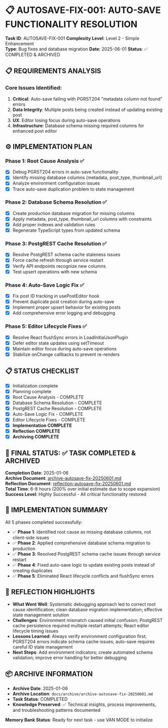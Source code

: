 # 📋 AUTOSAVE-FIX-001: AUTO-SAVE FUNCTIONALITY RESOLUTION

**Task ID**: AUTOSAVE-FIX-001
**Complexity Level**: Level 2 - Simple Enhancement  
**Type**: Bug fixes and database migration
**Date**: 2025-06-01
**Status**: ✅ COMPLETED & ARCHIVED

## 📋 REQUIREMENTS ANALYSIS

### Core Issues Identified:

1. **Critical**: Auto-save failing with PGRST204 "metadata column not found" errors
2. **Data Integrity**: Multiple posts being created instead of updating existing post
3. **UX**: Editor losing focus during auto-save operations
4. **Infrastructure**: Database schema missing required columns for enhanced post editor

## ⚙️ IMPLEMENTATION PLAN

### Phase 1: Root Cause Analysis ✅

- [x] Debug PGRST204 errors in auto-save functionality
- [x] Identify missing database columns (metadata, post_type, thumbnail_url)
- [x] Analyze environment configuration issues
- [x] Trace auto-save duplication problem to state management

### Phase 2: Database Schema Resolution ✅

- [x] Create production database migration for missing columns
- [x] Apply metadata, post_type, thumbnail_url columns with constraints
- [x] Add proper indexes and validation rules
- [x] Regenerate TypeScript types from updated schema

### Phase 3: PostgREST Cache Resolution ✅

- [x] Resolve PostgREST schema cache staleness issues
- [x] Force cache refresh through service restart
- [x] Verify API endpoints recognize new columns
- [x] Test upsert operations with new schema

### Phase 4: Auto-Save Logic Fix ✅

- [x] Fix post ID tracking in usePostEditor hook
- [x] Prevent duplicate post creation during auto-save
- [x] Implement proper upsert behavior for existing posts
- [x] Add comprehensive error logging and debugging

### Phase 5: Editor Lifecycle Fixes ✅

- [x] Resolve React flushSync errors in LoadInitialJsonPlugin
- [x] Defer editor state updates using setTimeout
- [x] Maintain editor focus during auto-save operations
- [x] Stabilize onChange callbacks to prevent re-renders

## 📋 STATUS CHECKLIST

- [x] Initialization complete
- [x] Planning complete
- [x] Root Cause Analysis - COMPLETE
- [x] Database Schema Resolution - COMPLETE
- [x] PostgREST Cache Resolution - COMPLETE
- [x] Auto-Save Logic Fix - COMPLETE
- [x] Editor Lifecycle Fixes - COMPLETE
- [x] **Implementation COMPLETE**
- [x] **Reflection COMPLETE**
- [x] **Archiving COMPLETE**

## 🎯 FINAL STATUS: ✅ TASK COMPLETED & ARCHIVED

**Completion Date**: 2025-01-06  
**Archive Document**: [archive-autosave-fix-20250601.md](../docs/archive/archive-autosave-fix-20250601.md)  
**Reflection Document**: [reflection-autosave-fix-20250601.md](reflection/reflection-autosave-fix-20250601.md)  
**Total Time**: 6-8 hours (200% over initial estimate due to scope expansion)  
**Success Level**: Highly Successful - All critical functionality restored

## 🎉 IMPLEMENTATION SUMMARY

All 5 phases completed successfully:

- ✅ **Phase 1**: Identified root cause as missing database columns, not client-side issues
- ✅ **Phase 2**: Applied comprehensive database schema migration to production
- ✅ **Phase 3**: Resolved PostgREST schema cache issues through service restart
- ✅ **Phase 4**: Fixed auto-save logic to update existing posts instead of creating duplicates
- ✅ **Phase 5**: Eliminated React lifecycle conflicts and flushSync errors

## 🤔 REFLECTION HIGHLIGHTS

- **What Went Well**: Systematic debugging approach led to correct root cause identification; clean database migration implementation; effective state management solution
- **Challenges**: Environment mismatch caused initial confusion; PostgREST cache persistence required multiple restart attempts; React editor lifecycle timing issues
- **Lessons Learned**: Always verify environment configuration first; PGRST204 errors indicate schema cache issues; auto-save requires careful ID state management
- **Next Steps**: Add environment indicators; create automated schema validation; improve error handling for better debugging

## 📦 ARCHIVE INFORMATION

- **Archive Date**: 2025-01-06
- **Archive Location**: `docs/archive/archive-autosave-fix-20250601.md`
- **Task Status**: COMPLETED
- **Knowledge Preserved**: ✅ Technical insights, process improvements, and troubleshooting patterns documented

**Memory Bank Status**: Ready for next task - use VAN MODE to initialize
